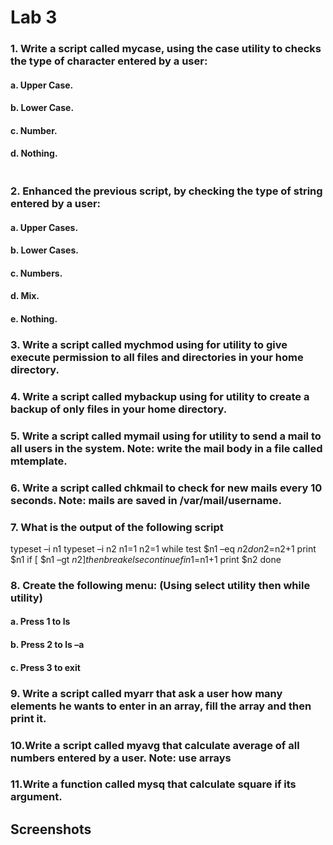 # Lab 3
### 1. Write a script called mycase, using the case utility to checks the type of character entered by a user:
#### a. Upper Case.
#### b. Lower Case.
#### c. Number.
#### d. Nothing.
```bash

```
### 2. Enhanced the previous script, by checking the type of string entered by a user:
#### a. Upper Cases.
#### b. Lower Cases.
#### c. Numbers.
#### d. Mix.
#### e. Nothing.
### 3. Write a script called mychmod using for utility to give execute permission to all files and directories in your home directory.
### 4. Write a script called mybackup using for utility to create a backup of only files in your home directory.
### 5. Write a script called mymail using for utility to send a mail to all users in the system. Note: write the mail body in a file called mtemplate.
### 6. Write a script called chkmail to check for new mails every 10 seconds. Note: mails are saved in /var/mail/username.
### 7. What is the output of the following script
typeset –i n1
typeset –i n2
n1=1
n2=1
while test $n1 –eq $n2
do
n2=$n2+1
print $n1
if [ $n1 –gt $n2 ]
then
break
else
continue
fi
n1=$n1+1
print $n2
done
### 8. Create the following menu: (Using select utility then while utility)
#### a. Press 1 to ls
#### b. Press 2 to ls –a
#### c. Press 3 to exit
### 9. Write a script called myarr that ask a user how many elements he wants to enter in an array, fill the array and then print it.
### 10.Write a script called myavg that calculate average of all numbers entered by a user. Note: use arrays
### 11.Write a function called mysq that calculate square if its argument.

## Screenshots
